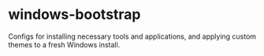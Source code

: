 # windows-bootstrap
Configs for installing necessary tools and applications, and applying custom themes to a fresh Windows install.
